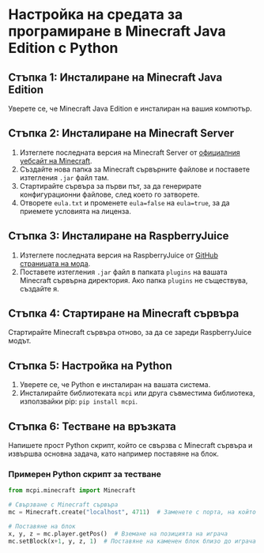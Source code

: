 # Настройка на средата за програмиране в Minecraft Java Edition с Python

## Стъпка 1: Инсталиране на Minecraft Java Edition
Уверете се, че Minecraft Java Edition е инсталиран на вашия компютър.

## Стъпка 2: Инсталиране на Minecraft Server
1. Изтеглете последната версия на Minecraft Server от [официалния уебсайт на Minecraft](https://www.minecraft.net/en-us/download/server).
2. Създайте нова папка за Minecraft сървърните файлове и поставете изтегления `.jar` файл там.
3. Стартирайте сървъра за първи път, за да генерирате конфигурационни файлове, след което го затворете.
4. Отворете `eula.txt` и променете `eula=false` на `eula=true`, за да приемете условията на лиценза.

## Стъпка 3: Инсталиране на RaspberryJuice
1. Изтеглете последната версия на RaspberryJuice от [GitHub страницата на мода](https://github.com/zhuowei/RaspberryJuice).
2. Поставете изтегления `.jar` файл в папката `plugins` на вашата Minecraft сървърна директория. Ако папка `plugins` не съществува, създайте я.

## Стъпка 4: Стартиране на Minecraft сървъра
Стартирайте Minecraft сървъра отново, за да се зареди RaspberryJuice модът.

## Стъпка 5: Настройка на Python
1. Уверете се, че Python е инсталиран на вашата система.
2. Инсталирайте библиотеката `mcpi` или друга съвместима библиотека, използвайки pip: `pip install mcpi`.

## Стъпка 6: Тестване на връзката
Напишете прост Python скрипт, който се свързва с Minecraft сървъра и извършва основна задача, като например поставяне на блок.

### Примерен Python скрипт за тестване

```python
from mcpi.minecraft import Minecraft

# Свързване с Minecraft сървъра
mc = Minecraft.create("localhost", 4711)  # Заменете с порта, на който работи RaspberryJuice

# Поставяне на блок
x, y, z = mc.player.getPos()  # Вземане на позицията на играча
mc.setBlock(x+1, y, z, 1)  # Поставяне на каменен блок близо до играча
